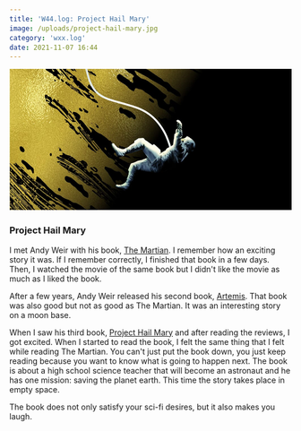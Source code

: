 ```yaml
---
title: 'W44.log: Project Hail Mary'
image: /uploads/project-hail-mary.jpg
category: 'wxx.log'
date: 2021-11-07 16:44
---
```


![Project Hail Mary Book Cover](/uploads/project-hail-mary.jpg)

### Project Hail Mary

I met Andy Weir with his book, [The Martian](https://www.goodreads.com/book/show/18007564-the-martian). I remember how an exciting story it was. If I remember correctly, I finished that book in a few days. Then, I watched the movie of the same book but I didn't like the movie as much as I liked the book. 

After a few years, Andy Weir released his second book, [Artemis](https://www.goodreads.com/book/show/34928122-artemis). That book was also good but not as good as The Martian. It was an interesting story on a moon base.

When I saw his third book, [Project Hail Mary](https://www.goodreads.com/book/show/54493401-project-hail-mary) and after reading the reviews, I got excited. When I started to read the book, I felt the same thing that I felt while reading The Martian. You can't just put the book down, you just keep reading because you want to know what is going to happen next. The book is about a high school science teacher that will become an astronaut and he has one mission: saving the planet earth. This time the story takes place in empty space.

The book does not only satisfy your sci-fi desires, but it also makes you laugh.
